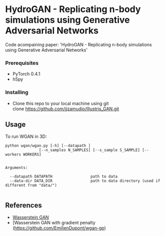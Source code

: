 # HydroGAN - Replicating n-body simulations using Generative Adversarial Networks

Code acompaining paper: 'HydroGAN - Replicating n-body simulations using Generative Adversarial Networks'


### Prerequisites

* PyTorch 0.4.1
* h5py

### Installing

* Clone this repo to your local machine using
 git clone https://github.com/jjzamudio/Illustris_GAN.git

## Usage

To run WGAN in 3D:

```
python wgan/wgan.py [-h] [--datapath ] 
               [--n_samples N_SAMPLES] [--s_sample S_SAMPLE] [--workers WORKERS]
 

Arguments:

  --datapath DATAPATH                 path to data
  --data-dir DATA_DIR                 path to data directory (used if different from "data/")


```


## References

* [Wasserstein GAN](https://github.com/martinarjovsky/WassersteinGAN)
* [Wasserstein GAN with gradient penalty (https://github.com/EmilienDupont/wgan-gp)



